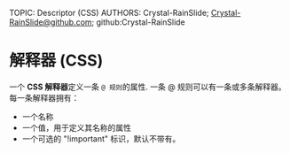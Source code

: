 TOPIC: Descriptor (CSS)
AUTHORS: Crystal-RainSlide; Crystal-RainSlide@github.com; github:Crystal-RainSlide

# 解释器 (CSS)

一个 **CSS 解释器**定义一条 `@ 规则`的属性. 一条 @ 规则可以有一条或多条解释器。每一条解释器拥有：

- 一个名称
- 一个值，用于定义其名称的属性
- 一个可选的 "!important" 标识，默认不带有。
